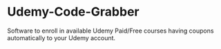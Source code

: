 # Udemy-Code-Grabber
Software to enroll in available Udemy Paid/Free courses having coupons automatically to your Udemy account.
